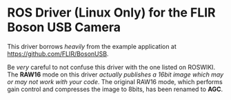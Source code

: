 # ROS Driver (Linux Only) for the FLIR Boson USB Camera #

This driver borrows *heavily* from the example application at https://github.com/FLIR/BosonUSB.


Be *very* careful to not confuse this driver with the one listed on ROSWIKI.
The **RAW16** mode on this driver *actually publishes a 16bit image which may or may not work with your code*.
The original RAW16 mode, which performs gain control and compresses the image to 8bits, has been renamed to **AGC**.
